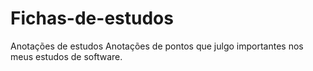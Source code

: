 # Fichas-de-estudos
Anotações de estudos
Anotações de pontos que julgo importantes nos meus estudos de software.
